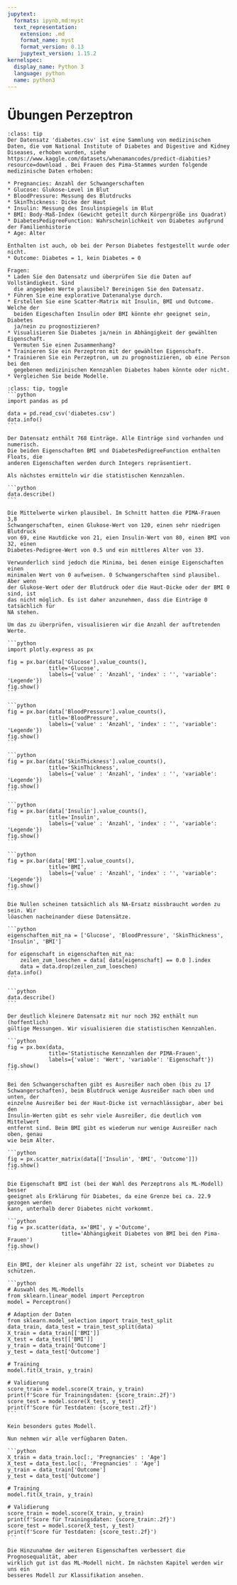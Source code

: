 ```yaml
---
jupytext:
  formats: ipynb,md:myst
  text_representation:
    extension: .md
    format_name: myst
    format_version: 0.13
    jupytext_version: 1.15.2
kernelspec:
  display_name: Python 3
  language: python
  name: python3
---
```


# Übungen Perzeptron

```{admonition} Aufgabe 
:class: tip
Der Datensatz 'diabetes.csv' ist eine Sammlung von medizinischen Daten, die vom National Institute of Diabetes and Digestive and Kidney Diseases, erhoben wurden, siehe https://www.kaggle.com/datasets/whenamancodes/predict-diabities?resource=download . Bei Frauen des Pima-Stammes wurden folgende medizinische Daten erhoben:

* Pregnancies: Anzahl der Schwangerschaften	
* Glucose: Glukose-Level im Blut
* BloodPressure: Messung des Blutdrucks	
* SkinThickness: Dicke der Haut	
* Insulin: Messung des Insulinspiegels im Blut
* BMI: Body-Maß-Index (Gewicht geteilt durch Körpergröße ins Quadrat)	
* DiabetesPedigreeFunction: Wahrscheinlichkeit von Diabetes aufgrund der Familienhistorie	
* Age: Alter	

Enthalten ist auch, ob bei der Person Diabetes festgestellt wurde oder nicht.
* Outcome: Diabetes = 1, kein Diabetes = 0	

Fragen:
* Laden Sie den Datensatz und überprüfen Sie die Daten auf Vollständigkeit. Sind
  die angegeben Werte plausibel? Bereinigen Sie den Datensatz.
* Führen Sie eine explorative Datenanalyse durch. 
* Erstellen Sie eine Scatter-Matrix mit Insulin, BMI und Outcome. Welche der
  beiden Eigeschaften Insulin oder BMI könnte ehr geeignet sein, Diabetes
  ja/nein zu prognostizieren? 
* Visualisieren Sie Diabetes ja/nein in Abhängigkeit der gewählten Eigenschaft.
  Vermuten Sie einen Zusammenhang? 
* Trainieren Sie ein Perzeptron mit der gewählten Eigenschaft.
* Trainieren Sie ein Perzeptron, um zu prognostizieren, ob eine Person bei den
  gegebenen medizinischen Kennzahlen Diabetes haben könnte oder nicht.
* Vergleichen Sie beide Modelle.
```

````{admonition} Lösung
:class: tip, toggle
```python
import pandas as pd

data = pd.read_csv('diabetes.csv')
data.info()
```

Der Datensatz enthält 768 Einträge. Alle Einträge sind vorhanden und numerisch.
Die beiden Eigenschaften BMI und DiabetesPedigreeFunction enthalten Floats, die
anderen Eigenschaften werden durch Integers repräsentiert. 

Als nächstes ermitteln wir die statistischen Kennzahlen.

```python
data.describe()
```

Die Mittelwerte wirken plausibel. Im Schnitt hatten die PIMA-Frauen 3,8
Schwangerschaften, einen Glukose-Wert von 120, einen sehr niedrigen Blutdruck
von 69, eine Hautdicke von 21, eien Insulin-Wert von 80, einen BMI von 32, einen
Diabetes-Pedigree-Wert von 0.5 und ein mittleres Alter von 33.

Verwunderlich sind jedoch die Minima, bei denen einige Eigenschaften einen
minimalen Wert von 0 aufweisen. 0 Schwangerschaften sind plausibel. Aber wenn
der Glukose-Wert oder der Blutdruck oder die Haut-Dicke oder der BMI 0 sind, ist
das nicht möglich. Es ist daher anzunehmen, dass die Einträge 0 tatsächlich für
NA stehen.

Um das zu überprüfen, visualisieren wir die Anzahl der auftretenden Werte.

```python
import plotly.express as px

fig = px.bar(data['Glucose'].value_counts(),
             title='Glucose',
             labels={'value' : 'Anzahl', 'index' : '', 'variable': 'Legende'})
fig.show()
```

```python
fig = px.bar(data['BloodPressure'].value_counts(),
             title='BloodPressure',
             labels={'value' : 'Anzahl', 'index' : '', 'variable': 'Legende'})
fig.show()
```

```python
fig = px.bar(data['SkinThickness'].value_counts(),
             title='SkinThickness',
             labels={'value' : 'Anzahl', 'index' : '', 'variable': 'Legende'})
fig.show()
```

```python
fig = px.bar(data['Insulin'].value_counts(),
             title='Insulin',
             labels={'value' : 'Anzahl', 'index' : '', 'variable': 'Legende'})
fig.show()
```

```python
fig = px.bar(data['BMI'].value_counts(),
             title='BMI',
             labels={'value' : 'Anzahl', 'index' : '', 'variable': 'Legende'})
fig.show()
```

Die Nullen scheinen tatsächlich als NA-Ersatz missbraucht worden zu sein. Wir
löaschen nacheinander diese Datensätze.

```python
eigenschaften_mit_na = ['Glucose', 'BloodPressure', 'SkinThickness', 'Insulin', 'BMI']

for eigenschaft in eigenschaften_mit_na: 
    zeilen_zum_loeschen = data[ data[eigenschaft] == 0.0 ].index
    data = data.drop(zeilen_zum_loeschen)
data.info()
```

```python
data.describe()
```

Der deutlich kleinere Datensatz mit nur noch 392 enthält nun (hoffentlich)
gültige Messungen. Wir visualisieren die statistischen Kennzahlen.

```python
fig = px.box(data,
             title='Statistische Kennzahlen der PIMA-Frauen',
             labels={'value': 'Wert', 'variable': 'Eigenschaft'})
fig.show()
```

Bei den Schwangerschaften gibt es Ausreißer nach oben (bis zu 17
Schwangerschaften), beim Blutdruck wenige Ausreißer nach oben und unten, der
einzelne Ausreißer bei der Haut-Dicke ist vernachlässigbar, aber bei den
Insulin-Werten gibt es sehr viele Ausreißer, die deutlich vom Mittelwert
entfernt sind. Beim BMI gibt es wiederum nur wenige Ausreißer nach oben, genau
wie beim Alter.

```python
fig = px.scatter_matrix(data[['Insulin', 'BMI', 'Outcome']])
fig.show()
```

Die Eigenschaft BMI ist (bei der Wahl des Perzeptrons als ML-Modell) besser
geeignet als Erklärung für Diabetes, da eine Grenze bei ca. 22.9 gezogen werden
kann, unterhalb derer Diabetes nicht vorkommt.

```python
fig = px.scatter(data, x='BMI', y ='Outcome',
                 title='Abhängigkeit Diabetes von BMI bei den Pima-Frauen')
fig.show()
```

Ein BMI, der kleiner als ungefähr 22 ist, scheint vor Diabetes zu schützen.

```python
# Auswahl des ML-Modells
from sklearn.linear_model import Perceptron
model = Perceptron()

# Adaption der Daten
from sklearn.model_selection import train_test_split 
data_train, data_test = train_test_split(data)
X_train = data_train[['BMI']]
X_test = data_test[['BMI']]
y_train = data_train['Outcome']
y_test = data_test['Outcome']

# Training
model.fit(X_train, y_train)

# Validierung
score_train = model.score(X_train, y_train)
print(f'Score für Trainingsdaten: {score_train:.2f}')
score_test = model.score(X_test, y_test)
print(f'Score für Testdaten: {score_test:.2f}')
```

Kein besonders gutes Modell.

Nun nehmen wir alle verfügbaren Daten.

```python
X_train = data_train.loc[:, 'Pregnancies' : 'Age']
X_test = data_test.loc[:, 'Pregnancies' : 'Age']
y_train = data_train['Outcome']
y_test = data_test['Outcome']

# Training
model.fit(X_train, y_train)

# Validierung
score_train = model.score(X_train, y_train)
print(f'Score für Trainingsdaten: {score_train:.2f}')
score_test = model.score(X_test, y_test)
print(f'Score für Testdaten: {score_test:.2f}')
```

Die Hinzunahme der weiteren Eigenschaften verbessert die Prognosequalität, aber
wirklich gut ist das ML-Modell nicht. Im nächsten Kapitel werden wir uns ein
besseres Modell zur Klassifikation ansehen.
````